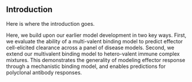 ## Introduction

Here is where the introduction goes.

Here, we build upon our earlier model development in two key ways. First, we evaluate the ability of a multi-valent binding model to predict effector cell-elicited clearance across a panel of disease models. Second, we extend our multivalent binding model to hetero-valent immune complex mixtures. This demonstrates the generality of modeling effector response through a mechanistic binding model, and enables predictions for polyclonal antibody responses.
